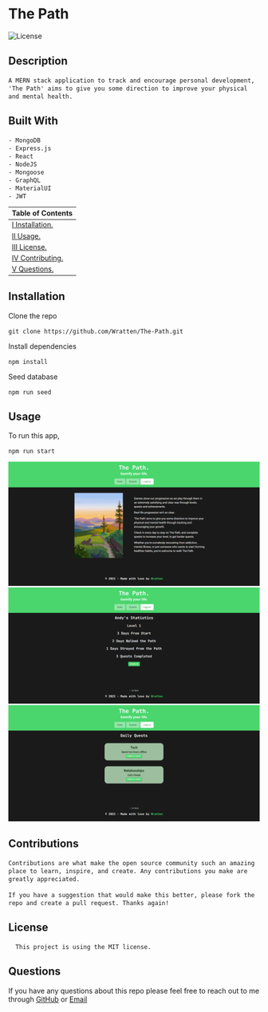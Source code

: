 # The Path

![License](https://img.shields.io/badge/License-MIT-blue)

## Description

```
A MERN stack application to track and encourage personal development,
'The Path' aims to give you some direction to improve your physical and mental health.
```

## Built With

```
- MongoDB
- Express.js
- React
- NodeJS
- Mongoose
- GraphQL
- MaterialUI
- JWT
```

| Table of Contents                 |
| --------------------------------- |
| [I Installation.](#installation)  |
| [II Usage.](#usage)               |
| [III License.](#licenses)         |
| [IV Contributing.](#contributing) |
| [V Questions.](#questions)        |

## Installation

Clone the repo

    git clone https://github.com/Wratten/The-Path.git

Install dependencies

    npm install

Seed database

    npm run seed

## Usage

To run this app,

    npm run start

![Demo photo](/assets/homepage.png)
![Demo photo](/assets/stats.png)
![Demo photo](/assets/quests.png)

## Contributions

    Contributions are what make the open source community such an amazing place to learn, inspire, and create. Any contributions you make are greatly appreciated.

    If you have a suggestion that would make this better, please fork the repo and create a pull request. Thanks again!

## License

      This project is using the MIT license.

## Questions

If you have any questions about this repo please feel free to reach out to me through [GitHub](https://github.com/Wratten) or [Email](mailto:daniel.wratten@gmail.com)
